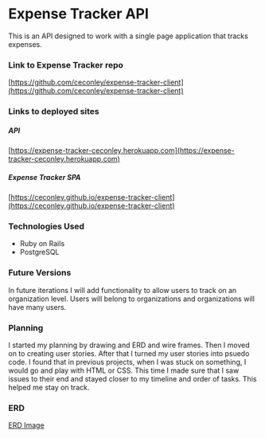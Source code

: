 # Expense Tracker API

This is an API designed to work with a single page application that tracks expenses.

### Link to Expense Tracker repo

[https://github.com/ceconley/expense-tracker-client](https://github.com/ceconley/expense-tracker-client)

### Links to deployed sites

##### API

[https://expense-tracker-ceconley.herokuapp.com](https://expense-tracker-ceconley.herokuapp.com)

##### Expense Tracker SPA

[https://ceconley.github.io/expense-tracker-client](https://ceconley.github.io/expense-tracker-client)

### Technologies Used
* Ruby on Rails
* PostgreSQL

### Future Versions
In future iterations I will add functionality to allow users to track on an organization level.  Users will belong to organizations and organizations will have many users. 

### Planning
I started my planning by drawing and ERD and wire frames.  Then I moved on to creating user stories.  After that I turned my user stories into psuedo code.  I found that in previous projects, when I was stuck on something, I would go and play with HTML or CSS.  This time I made sure that I saw issues to their end and stayed closer to my timeline and order of tasks.  This helped me stay on track.

### ERD

[ERD Image](https://github.com/ceconley/expense-tracker-client/blob/master/public/erd.jpg)
